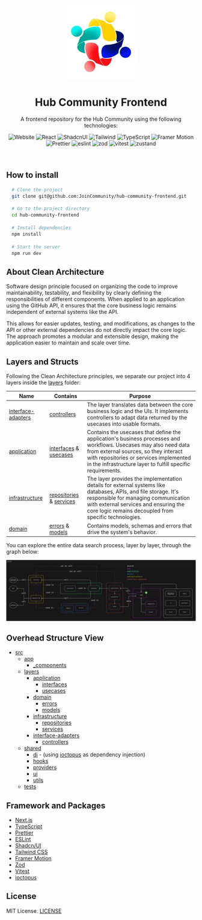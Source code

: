 <div align="center">
<img alt="clean-nextjs-github" src="./public/thumb-join.png" />  
<h1 align="center">Hub Community Frontend</h1>
</div>

<p align="center">
  A frontend repository for the Hub Community using the following technologies:
</p>

<div align="center">
  <img src="https://img.shields.io/badge/next.js-242424?style=for-the-badge&logo=nextdotjs" alt="Website">
  <img src="https://img.shields.io/badge/React-563D7C?style=for-the-badge&logo=React&logoColor=fff" alt="React">
  <img src="https://img.shields.io/badge/shadcn%2Fui-000?logo=shadcnui&logoColor=fff&style=for-the-badge" alt="ShadcnUI">
  <img src="https://img.shields.io/badge/Tailwind-FEFEFE?style=for-the-badge&logo=tailwindcss" alt="Tailwind">
  <img src="https://img.shields.io/badge/Typescript-007acc?style=for-the-badge&logo=typescript&logoColor=fff" alt="TypeScript">
  <img src="https://img.shields.io/badge/Framer%20Motion-CC6699?style=for-the-badge&logo=framer" alt="Framer Motion">
  <img src="https://img.shields.io/badge/Prettier-242424?style=for-the-badge&logo=prettier" alt="Prettier">
  <img src="https://img.shields.io/badge/eslint-0170FE?style=for-the-badge&logo=eslint" alt="eslint">
  <img src="https://img.shields.io/badge/zod-242424?style=for-the-badge&logo=zod" alt="zod">
  <img src="https://img.shields.io/badge/vitest-242424?style=for-the-badge&logo=vitest" alt="vitest">
  <img src="https://img.shields.io/badge/zustand-242424?style=for-the-badge&logo=React" alt="zustand">
</div>
<br/>

<br/>

## How to install

```bash
  # Clone the project
  git clone git@github.com:JoinCommunity/hub-community-frontend.git

  # Go to the project directory
  cd hub-community-frontend

  # Install dependencies
  npm install

  # Start the server
  npm run dev
```

## About Clean Architecture

Software design principle focused on organizing the code to improve maintainability, testability, and flexibility by clearly defining the responsibilities of different components. When applied to an application using the GitHub API, it ensures that the core business logic remains independent of external systems like the API.

This allows for easier updates, testing, and modifications, as changes to the API or other external dependencies do not directly impact the core logic. The approach promotes a modular and extensible design, making the application easier to maintain and scale over time.

## Layers and Structs

Following the Clean Architecture principles, we separate our project into 4 layers inside the [layers](./src/layers/) folder:

| Name                                                   | Contains                                                                                                    | Purpose                                                                                                                                                                                                                                                           |
| ------------------------------------------------------ | ----------------------------------------------------------------------------------------------------------- | ----------------------------------------------------------------------------------------------------------------------------------------------------------------------------------------------------------------------------------------------------------------- |
| [interface-adapters](./src/layers/interface-adapters/) | [controllers](./src/layers/interface-adapters/controllers)                                                  | The layer translates data between the core business logic and the UIs. It implements controllers to adapt data returned by the usecases into usable formats.                                                                                                      |
| [application](./src/layers/application/)               | [interfaces](./src/layers/application/interfaces) & [usecases](./src/layers/application/usecases)           | Contains the usecases that define the application's business processes and workflows. Usecases may also need data from external sources, so they interact with repositories or services implemented in the infrastructure layer to fulfill specific requirements. |
| [infrastructure](./src/layers/infrastructure/)         | [repositories](./src/layers/infrastructure/repositories) & [services](./src/layers/infrastructure/services) | The layer provides the implementation details for external systems like databases, APIs, and file storage. It's responsible for managing communication with external services and ensuring the core logic remains decoupled from specific technologies.           |
| [domain](./src/layers/domain/)                         | [errors](./src/layers/domain/errors) & [models](./src/layers/domain/models)                                 | Contains models, schemas and errors that drive the system's behavior.                                                                                                                                                                                             |

You can explore the entire data search process, layer by layer, through the graph below:

<a href="https://github.com/JoinCommunity/hub-community-frontend.git/blob/main/public/clean-arch.png">
  <img alt="hub-community-frontend" src="./public/clean-arch.png" />
</a>

## Overhead Structure View

- [src](./src/)
  - [app](./src/app/)
    - [\_components](./src/app/_components)
  - [layers](./src/layers/)
    - [application](./src/layers/application/)
      - [interfaces](./src/layers/application/interfaces)
      - [usecases](./src/layers/application/usecases)
    - [domain](./src/layers/domain/)
      - [errors](./src/layers/domain/errors)
      - [models](./src/layers/domain/models)
    - [infrastructure](./src/layers/infrastructure/)
      - [repositories](./src/layers/infrastructure/repositories)
      - [services](./src/layers/infrastructure/services)
    - [interface-adapters](./src/layers/interface-adapters/)
      - [controllers](./src/layers/interface-adapters/controllers)
  - [shared](./src/shared/)
    - [di](./src/shared/di/) - (using [ioctopus](https://github.com/Evyweb/ioctopus) as dependency injection)
    - [hooks](./src/shared/hooks/)
    - [providers](./src/shared/providers/)
    - [ui](./src/shared/ui/)
    - [utils](./src/shared/utils/)
  - [tests](./src/tests/)

## Framework and Packages

- [Next.js](https://nextjs.org/)
- [TypeScript](https://www.typescriptlang.org/)
- [Prettier](https://prettier.io/)
- [ESLint](https://eslint.org/)
- [Shadcn/UI](https://ui.shadcn.com/)
- [Tailwind CSS](https://tailwindcss.com/)
- [Framer Motion](https://framer.com/motion)
- [Zod](https://zod.dev/)
- [Vitest](https://vitest.dev/)
- [ioctopus](https://github.com/Evyweb/ioctopus)

## License

MIT License. [LICENSE](./LICENSE)
